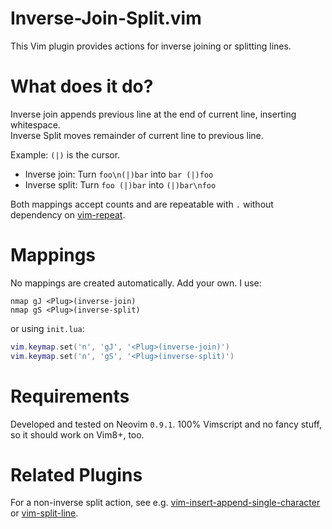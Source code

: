 # Inverse-Join-Split.vim
This Vim plugin provides actions for inverse joining or splitting lines.

# What does it do?
Inverse join appends previous line at the end of current line, inserting
whitespace.  
Inverse Split moves remainder of current line to previous line.  

Example: `(|)` is the cursor. 
- Inverse join: Turn `foo\n(|)bar`  into `bar (|)foo`
- Inverse split: Turn `foo (|)bar` into `(|)bar\nfoo`

Both mappings accept counts and are repeatable with `.` without dependency on
[vim-repeat](https://github.com/tpope/vim-repeat).

# Mappings
No mappings are created automatically. Add your own. I use:
```vim
nmap gJ <Plug>(inverse-join)
nmap gS <Plug>(inverse-split)
```
or using `init.lua`:
```lua
vim.keymap.set('n', 'gJ', '<Plug>(inverse-join)')
vim.keymap.set('n', 'gS', '<Plug>(inverse-split)')
```

# Requirements
Developed and tested on Neovim `0.9.1`. 100% Vimscript and no fancy stuff, so it
should work on Vim8+, too.

# Related Plugins
For a non-inverse split action, see e.g. [vim-insert-append-single-character](https://github.com/bagohart/vim-insert-append-single-character) or [vim-split-line](https://github.com/drzel/vim-split-line).
